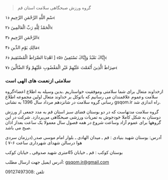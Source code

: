 

> گروه ورزش صبحگاهی سلامت استان قم

سْمِ اللَّهِ الرَّحْمَنِ الرَّحِيمِ ﴿۱﴾

الْحَمْدُ لِلَّهِ رَبِّ الْعَالَمِينَ ﴿۲﴾

الرَّحْمَنِ الرَّحِيمِ ﴿۳﴾

مَالِكِ يَوْمِ الدِّينِ ﴿۴﴾

إِيَّاكَ نَعْبُدُ وَإِيَّاكَ نَسْتَعِينُ ﴿۵﴾ [ اهْدِنَا الصِّرَاطَ الْمُسْتَقِيمَ ﴿۶﴾

صِرَاطَ الَّذِينَ أَنْعَمْتَ عَلَيْهِمْ غَيْرِ الْمَغْضُوبِ عَلَيْهِمْ وَلَا الضَّالِّينَ ﴿۷﴾


<h3>سلامتی ازنعمت های الهی است</h3>
ازخداوند متعال برای شما سلامتی وموفقیت خواستاریم .بدین وسیله به اطلاع اعضاءگروه سلامت وعموم علاقمندان می رسانیم که باتوکل بر خداوند متعال اولین مجموعه اطلاع رسانی گروه سلامت
در شانزدهم مرداد سال 1396 به نشانی gsqom.ir راه اندازی شد. 

 گروه سلامت مدتهاست که در دو بوستان فضای سبز استان قم به مدد جمعی از ورزش دوستان به شکل کاملا خودجوش به تمریات ورزشی صبحگاهی می‌پردازد.
شرکت در این گروهها برای عموم آزاد وساعت شروع در همه فصول سال  معمولا یک ساعت بعداز اذان صبح می باشد.

آدرس: 
بوستان شهید بنیادی : قم ـ میدان الهادی ـ بلوار امام موسی صدر.(درزمان سردی هوا درسالن شهدای شهرداری ساعت ۶-۷  )

بوستان کوکب : قم ـ خیابان 45متری شهید صدوقی  ـ خیابان کوکب

آدرس ایمیل جهت ارسال مطلب:
<a href="mailto:gsqom.ir@gmial.com">gsqom.ir@gmail.com<a/>

تلفن :09127497308

